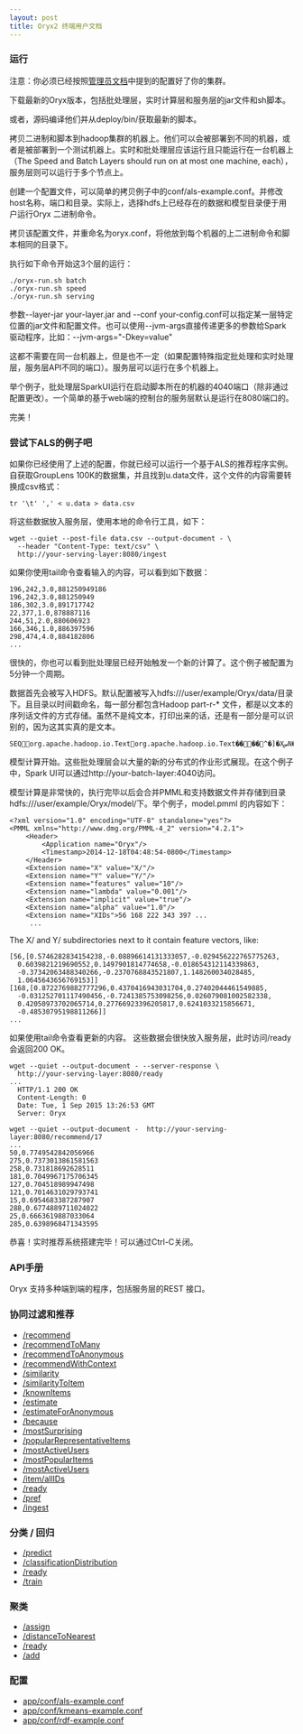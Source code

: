 ```yaml
---
layout: post
title: Oryx2 终端用户文档
---
```


<!--  -->
<!--  -->
<!--  _ __    __     __      ____    ___     ___   _____   __  __    ___     -->
<!-- /\`'__\/'__`\ /'__`\   /',__\  / __`\ /' _ `\/\ '__`\/\ \/\ \ /' _ `\   -->
<!-- \ \ \//\  __//\ \L\.\_/\__, `\/\ \L\ \/\ \/\ \ \ \L\ \ \ \_\ \/\ \/\ \  -->
<!--  \ \_\\ \____\ \__/.\_\/\____/\ \____/\ \_\ \_\ \ ,__/\ \____/\ \_\ \_\ -->
<!--   \/_/ \/____/\/__/\/_/\/___/  \/___/  \/_/\/_/\ \ \/  \/___/  \/_/\/_/ -->
<!--                                                 \ \_\                   -->
<!--                                                  \/_/                   -->
<!--  -->

### 运行

注意：你必须已经按照[管理员文档](http://reasonpun.com/2015/12/21/Oryx2-Admin-Docs/)中提到的配置好了你的集群。

下载最新的Oryx版本，包括批处理层，实时计算层和服务层的jar文件和sh脚本。

或者，源码编译他们并从deploy/bin/获取最新的脚本。

拷贝二进制和脚本到hadoop集群的机器上。他们可以会被部署到不同的机器，或者是被部署到一个测试机器上。实时和批处理层应该运行且只能运行在一台机器上（The Speed and Batch Layers should run on at most one machine, each），服务层则可以运行于多个节点上。

创建一个配置文件，可以简单的拷贝例子中的conf/als-example.conf。并修改host名称，端口和目录。实际上，选择hdfs上已经存在的数据和模型目录便于用户运行Oryx 二进制命令。

拷贝该配置文件，并重命名为oryx.conf，将他放到每个机器的上二进制命令和脚本相同的目录下。

执行如下命令开始这3个层的运行：

```
./oryx-run.sh batch
./oryx-run.sh speed
./oryx-run.sh serving
```

参数--layer-jar your-layer.jar and --conf your-config.conf可以指定某一层特定位置的jar文件和配置文件。也可以使用--jvm-args直接传递更多的参数给Spark驱动程序，比如：--jvm-args="-Dkey=value"

这都不需要在同一台机器上，但是也不一定（如果配置特殊指定批处理和实时处理层，服务层API不同的端口）。服务层可以运行在多个机器上。

举个例子，批处理层SparkUI运行在启动脚本所在的机器的4040端口（除非通过配置更改）。一个简单的基于web端的控制台的服务层默认是运行在8080端口的。

完美！


### 尝试下ALS的例子吧

如果你已经使用了上述的配置，你就已经可以运行一个基于ALS的推荐程序实例。
自获取GroupLens 100K的数据集，并且找到u.data文件，这个文件的内容需要转换成csv格式：

```
tr '\t' ',' < u.data > data.csv
```

将这些数据放入服务层，使用本地的命令行工具，如下：

```
wget --quiet --post-file data.csv --output-document - \
  --header "Content-Type: text/csv" \
  http://your-serving-layer:8080/ingest
```

如果你使用tail命令查看输入的内容，可以看到如下数据：

```
196,242,3.0,881250949186
196,242,3.0,881250949
186,302,3.0,891717742
22,377,1.0,878887116
244,51,2.0,880606923
166,346,1.0,886397596
298,474,4.0,884182806
...
```

很快的，你也可以看到批处理层已经开始触发一个新的计算了。这个例子被配置为5分钟一个周期。

数据首先会被写入HDFS。默认配置被写入hdfs:///user/example/Oryx/data/目录下。且目录以时间戳命名，每一部分都包含Hadoop part-r-* 文件，都是以文本的序列话文件的方式存储。虽然不是纯文本，打印出来的话，还是有一部分是可以识别的，因为这其实真的是文本。

```
SEQorg.apache.hadoop.io.Textorg.apache.hadoop.io.Text����^�]�XسN�22,377,1.0,87888711662...
```

模型计算开始。这些批处理层会以大量的新的分布式的作业形式展现。在这个例子中，Spark UI可以通过http://your-batch-layer:4040访问。

模型计算是非常快的，执行完毕以后会合并PMML和支持数据文件并存储到目录hdfs:///user/example/Oryx/model/下。举个例子，model.pmml 的内容如下：


```
<?xml version="1.0" encoding="UTF-8" standalone="yes"?>
<PMML xmlns="http://www.dmg.org/PMML-4_2" version="4.2.1">
    <Header>
        <Application name="Oryx"/>
        <Timestamp>2014-12-18T04:48:54-0800</Timestamp>
    </Header>
    <Extension name="X" value="X/"/>
    <Extension name="Y" value="Y/"/>
    <Extension name="features" value="10"/>
    <Extension name="lambda" value="0.001"/>
    <Extension name="implicit" value="true"/>
    <Extension name="alpha" value="1.0"/>
    <Extension name="XIDs">56 168 222 343 397 ...
     ...

```

The X/ and Y/ subdirectories next to it contain feature vectors, like:

```
[56,[0.5746282834154238,-0.08896614131333057,-0.029456222765775263,
  0.6039821219690552,0.1497901814774658,-0.018654312114339863,
  -0.37342063488340266,-0.2370768843521807,1.148260034028485,
  1.0645643656769153]]
[168,[0.8722769882777296,0.4370416943031704,0.27402044461549885,
  -0.031252701117490456,-0.7241385753098256,0.026079081002582338,
  0.42050973702065714,0.27766923396205817,0.6241033215856671,
  -0.48530795198811266]]
...
```

如果使用tail命令查看更新的内容。
这些数据会很快放入服务层，此时访问/ready会返回200 OK。

```
wget --quiet --output-document - --server-response \
  http://your-serving-layer:8080/ready
...
  HTTP/1.1 200 OK
  Content-Length: 0
  Date: Tue, 1 Sep 2015 13:26:53 GMT
  Server: Oryx
```

```
wget --quiet --output-document -  http://your-serving-layer:8080/recommend/17
...
50,0.7749542842056966
275,0.7373013861581563
258,0.731818692628511
181,0.7049967175706345
127,0.704518989947498
121,0.7014631029793741
15,0.6954683387287907
288,0.6774889711024022
25,0.6663619887033064
285,0.6398968471343595
```

恭喜！实时推荐系统搭建完毕！可以通过Ctrl-C关闭。

### API手册

Oryx 支持多种端到端的程序，包括服务层的REST 接口。

### 协同过滤和推荐

  * [/recommend](http://oryx.io/apidocs/com/cloudera/oryx/app/serving/als/Recommend.html)
  * [/recommendToMany](http://oryx.io/apidocs/com/cloudera/oryx/app/serving/als/RecommendToMany.html)
  * [/recommendToAnonymous](http://oryx.io/apidocs/com/cloudera/oryx/app/serving/als/RecommendToAnonymous.html)
  * [/recommendWithContext](http://oryx.io/apidocs/com/cloudera/oryx/app/serving/als/RecommendWithContext.html)
  * [/similarity](http://oryx.io/apidocs/com/cloudera/oryx/app/serving/als/Similarity.html)
  * [/similarityToItem](http://oryx.io/apidocs/com/cloudera/oryx/app/serving/als/SimilarityToItem.html)
  * [/knownItems](http://oryx.io/apidocs/com/cloudera/oryx/app/serving/als/KnownItems.html)
  * [/estimate](http://oryx.io/apidocs/com/cloudera/oryx/app/serving/als/Estimate.html)
  * [/estimateForAnonymous](http://oryx.io/apidocs/com/cloudera/oryx/app/serving/als/EstimateForAnonymous.html)
  * [/because](http://oryx.io/apidocs/com/cloudera/oryx/app/serving/als/Because.html)
  * [/mostSurprising](http://oryx.io/apidocs/com/cloudera/oryx/app/serving/als/MostSurprising.html)
  * [/popularRepresentativeItems](http://oryx.io/apidocs/com/cloudera/oryx/app/serving/als/PopularRepresentativeItems.html)
  * [/mostActiveUsers](http://oryx.io/apidocs/com/cloudera/oryx/app/serving/als/MostActiveUsers.html)
  * [/mostPopularItems](http://oryx.io/apidocs/com/cloudera/oryx/app/serving/als/MostPopularItems.html)
  * [/mostActiveUsers](http://oryx.io/apidocs/com/cloudera/oryx/app/serving/als/MostActiveUsers.html)
  * [/item/allIDs](http://oryx.io/apidocs/com/cloudera/oryx/app/serving/als/AllItemIDs.html)
  * [/ready](http://oryx.io/apidocs/com/cloudera/oryx/app/serving/als/Ready.html)
  * [/pref](http://oryx.io/apidocs/com/cloudera/oryx/app/serving/als/Preference.html)
  * [/ingest](http://oryx.io/apidocs/com/cloudera/oryx/app/serving/als/Ingest.html)

### 分类 / 回归

  * [/predict](http://oryx.io/apidocs/com/cloudera/oryx/app/serving/rdf/Predict.html)
  * [/classificationDistribution](http://oryx.io/apidocs/com/cloudera/oryx/app/serving/rdf/ClassificationDistribution.html)
  * [/ready](http://oryx.io/apidocs/com/cloudera/oryx/app/serving/rdf/Ready.html)
  * [/train](http://oryx.io/apidocs/com/cloudera/oryx/app/serving/rdf/Train.html)

### 聚类

  * [/assign](http://oryx.io/apidocs/com/cloudera/oryx/app/serving/kmeans/Assign.html)
  * [/distanceToNearest](http://oryx.io/apidocs/com/cloudera/oryx/app/serving/kmeans/DistanceToNearest.html)
  * [/ready](http://oryx.io/apidocs/com/cloudera/oryx/app/serving/kmeans/Ready.html)
  * [/add](http://oryx.io/apidocs/com/cloudera/oryx/app/serving/kmeans/Add.html)

### 配置

  * [app/conf/als-example.conf](https://github.com/OryxProject/oryx/blob/master/app/conf/als-example.conf)
  * [app/conf/kmeans-example.conf](https://github.com/OryxProject/oryx/blob/master/app/conf/kmeans-example.conf)
  * [app/conf/rdf-example.conf](https://github.com/OryxProject/oryx/blob/master/app/conf/rdf-example.conf)
